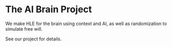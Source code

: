 # The AI Brain Project

We make HLE for the brain using context and AI, as well as randomization to simulate free will.

See our project for details.
